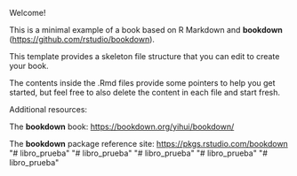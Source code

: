 Welcome! 

This is a minimal example of a book based on R Markdown and **bookdown** (https://github.com/rstudio/bookdown). 

This template provides a skeleton file structure that you can edit to create your book. 

The contents inside the .Rmd files provide some pointers to help you get started, but feel free to also delete the content in each file and start fresh.

Additional resources:

The **bookdown** book: https://bookdown.org/yihui/bookdown/

The **bookdown** package reference site: https://pkgs.rstudio.com/bookdown
"# libro_prueba" 
"# libro_prueba" 
"# libro_prueba" 
"# libro_prueba" 
"# libro_prueba" 
